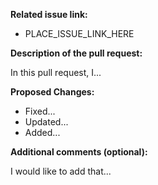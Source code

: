**Related issue link:**

- PLACE_ISSUE_LINK_HERE

**Description of the pull request:**

In this pull request, I...

**Proposed Changes:**

  - Fixed...
  - Updated...
  - Added...

**Additional comments (optional):**

I would like to add that...